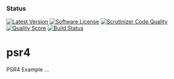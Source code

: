 ### Status
[![Latest Version](https://img.shields.io/github/release/thephpleague/csv.svg?style=flat-square)](https://github.com/thephpleague/csv/releases)
[![Software License](https://img.shields.io/badge/license-MIT-brightgreen.svg?style=flat-square)](LICENSE.md)
[![Scrutinizer Code Quality](https://scrutinizer-ci.com/g/medbenhenda/psr4/badges/quality-score.png?b=master)](https://scrutinizer-ci.com/g/medbenhenda/psr4/?branch=master)
[![Quality Score](https://img.shields.io/scrutinizer/g/thephpleague/csv.svg?style=flat-square)](https://scrutinizer-ci.com/g/medbenhenda/psr4)
[![Build Status](https://travis-ci.org/simkimsia/UtilityBehaviors.png)](https://travis-ci.org/medbenhenda/psr4)
# psr4
PSR4 Example
...
